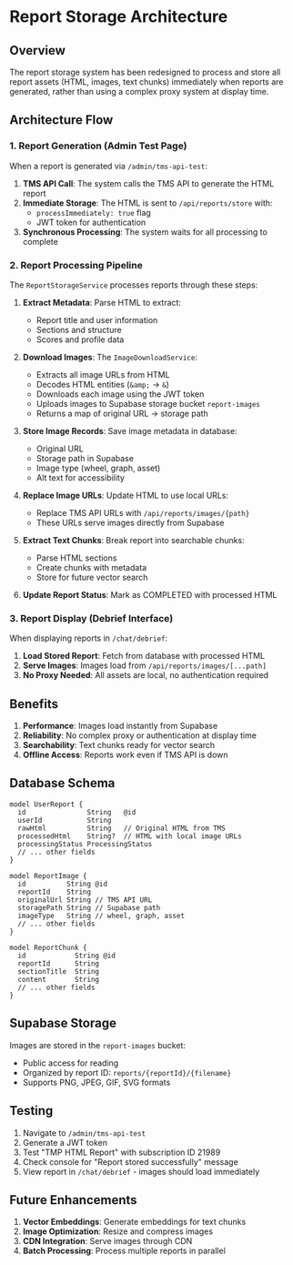 # Report Storage Architecture

## Overview

The report storage system has been redesigned to process and store all report assets (HTML, images, text chunks) immediately when reports are generated, rather than using a complex proxy system at display time.

## Architecture Flow

### 1. Report Generation (Admin Test Page)
When a report is generated via `/admin/tms-api-test`:

1. **TMS API Call**: The system calls the TMS API to generate the HTML report
2. **Immediate Storage**: The HTML is sent to `/api/reports/store` with:
   - `processImmediately: true` flag
   - JWT token for authentication
3. **Synchronous Processing**: The system waits for all processing to complete

### 2. Report Processing Pipeline

The `ReportStorageService` processes reports through these steps:

1. **Extract Metadata**: Parse HTML to extract:
   - Report title and user information
   - Sections and structure
   - Scores and profile data

2. **Download Images**: The `ImageDownloadService`:
   - Extracts all image URLs from HTML
   - Decodes HTML entities (`&amp;` → `&`)
   - Downloads each image using the JWT token
   - Uploads images to Supabase storage bucket `report-images`
   - Returns a map of original URL → storage path

3. **Store Image Records**: Save image metadata in database:
   - Original URL
   - Storage path in Supabase
   - Image type (wheel, graph, asset)
   - Alt text for accessibility

4. **Replace Image URLs**: Update HTML to use local URLs:
   - Replace TMS API URLs with `/api/reports/images/{path}`
   - These URLs serve images directly from Supabase

5. **Extract Text Chunks**: Break report into searchable chunks:
   - Parse HTML sections
   - Create chunks with metadata
   - Store for future vector search

6. **Update Report Status**: Mark as COMPLETED with processed HTML

### 3. Report Display (Debrief Interface)

When displaying reports in `/chat/debrief`:

1. **Load Stored Report**: Fetch from database with processed HTML
2. **Serve Images**: Images load from `/api/reports/images/[...path]`
3. **No Proxy Needed**: All assets are local, no authentication required

## Benefits

1. **Performance**: Images load instantly from Supabase
2. **Reliability**: No complex proxy or authentication at display time
3. **Searchability**: Text chunks ready for vector search
4. **Offline Access**: Reports work even if TMS API is down

## Database Schema

```prisma
model UserReport {
  id               String   @id
  userId           String
  rawHtml          String   // Original HTML from TMS
  processedHtml    String?  // HTML with local image URLs
  processingStatus ProcessingStatus
  // ... other fields
}

model ReportImage {
  id          String @id
  reportId    String
  originalUrl String // TMS API URL
  storagePath String // Supabase path
  imageType   String // wheel, graph, asset
  // ... other fields
}

model ReportChunk {
  id            String @id
  reportId      String
  sectionTitle  String
  content       String
  // ... other fields
}
```

## Supabase Storage

Images are stored in the `report-images` bucket:
- Public access for reading
- Organized by report ID: `reports/{reportId}/{filename}`
- Supports PNG, JPEG, GIF, SVG formats

## Testing

1. Navigate to `/admin/tms-api-test`
2. Generate a JWT token
3. Test "TMP HTML Report" with subscription ID 21989
4. Check console for "Report stored successfully" message
5. View report in `/chat/debrief` - images should load immediately

## Future Enhancements

1. **Vector Embeddings**: Generate embeddings for text chunks
2. **Image Optimization**: Resize and compress images
3. **CDN Integration**: Serve images through CDN
4. **Batch Processing**: Process multiple reports in parallel